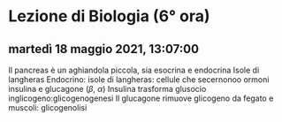 # Lezione di Biologia (6° ora)

## martedì 18 maggio 2021, 13:07:00


Il pancreas è un aghiandola piccola, sia esocrina e endocrina
Isole di langheras
Endocrino:
isole di langheras: cellule che secernonoo ormoni
insulina e glucagone ($\beta$, $\alpha$)
Insulina trasforma glusocio inglicogeno:glicogenogenesi
Il glucagone rimuove glicogeno da fegato e muscoli: glicogenolisi

<!--stackedit_data:
eyJoaXN0b3J5IjpbNDA3Njg4NDUzXX0=
-->